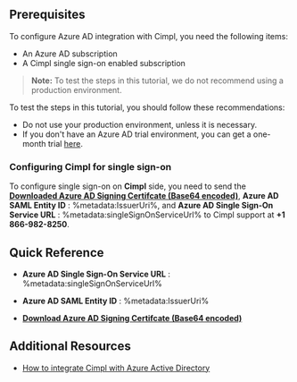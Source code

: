## Prerequisites

To configure Azure AD integration with Cimpl, you need the following items:

- An Azure AD subscription
- A Cimpl single sign-on enabled subscription

> **Note:**
> To test the steps in this tutorial, we do not recommend using a production environment.

To test the steps in this tutorial, you should follow these recommendations:

- Do not use your production environment, unless it is necessary.
- If you don't have an Azure AD trial environment, you can get a one-month trial [here](https://azure.microsoft.com/pricing/free-trial/).

### Configuring Cimpl for single sign-on

To configure single sign-on on **Cimpl** side, you need to send the **[Downloaded Azure AD Signing Certifcate (Base64 encoded)](%metadata:certificateDownloadBase64Url%)**, **Azure AD SAML Entity ID** : %metadata:IssuerUri%, and **Azure AD Single Sign-On Service URL** : %metadata:singleSignOnServiceUrl% to Cimpl support at **+1 866-982-8250**.

## Quick Reference

* **Azure AD Single Sign-On Service URL** : %metadata:singleSignOnServiceUrl%

* **Azure AD SAML Entity ID** : %metadata:IssuerUri%

* **[Download Azure AD Signing Certifcate (Base64 encoded)](%metadata:certificateDownloadBase64Url%)**


## Additional Resources

* [How to integrate Cimpl with Azure Active Directory](https://docs.microsoft.com/azure/active-directory/active-directory-saas-cimpl-tutorial)
